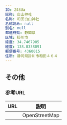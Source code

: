 ```yaml
---
ID: Z48Ua
総称: 白山神社
名称: 和田白山神社
名称読み: null
別名: null
都道府県: 静岡県
区域: 掛川市
緯度: 34.7467985
経度: 138.0338091
郵便番号: 4360015
住所: 静岡県掛川市和田４６４
---
```


## その他

### 参考URL

| URL | 説明          |
| --- | ------------- |
|     | OpenStreetMap |
